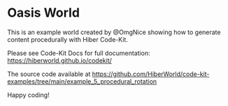 # Oasis World

This is an example world created by @OmgNice showing how to generate content procedurally with Hiber Code-Kit.

Please see Code-Kit Docs for full documentation:
https://hiberworld.github.io/codekit/

The source code available at
https://github.com/HiberWorld/code-kit-examples/tree/main/example_5_procedural_rotation

Happy coding!
